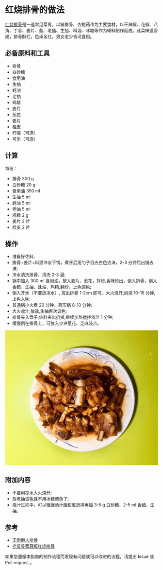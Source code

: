 # 红烧排骨的做法

[红烧排骨](https://baike.baidu.com/item/%E7%BA%A2%E7%83%A7%E6%8E%92%E9%AA%A8/31894)是一道常见菜肴。以猪排骨、杏鲍菇作为主要食材，以干辣椒、花椒、八角、丁香、姜片、盐、老抽、生抽、料酒、冰糖等作为辅料制作而成。此菜味道香咸，排骨酥烂，色泽金红。男女老少皆可食用。

## 必备原料和工具

* 排骨
* 白砂糖
* 食用油
* 生抽
* 蚝油
* 老抽
* 鸡精
* 姜片
* 葱花
* 姜片
* 桂皮
* 柠檬（可选）
* 可乐（可选）

## 计算

每份：

* 排骨 300 g
* 白砂糖 20 g
* 食用油  350 ml
* 生抽 5 ml
* 蚝油 5 ml
* 老抽 5 ml
* 鸡精 2 g
* 姜片 2 片
* 桂皮 2 片

## 操作

* 准备好佐料;
* 排骨+姜片+料酒冷水下锅，煮开后用勺子舀去白色油沫，2-3 分钟后出锅去沫;
* 冷水清洗排骨，清洗 2-3 遍;
* 锅中加入 300 ml 食用油，放入姜片、葱花，拌炒,香味炒出，倒入排骨，倒入香醋、生抽、蚝油、鸡精,翻炒，上色调色;
* 倒入开水（不要放凉水）, 高出排骨 1-2cm 即可。大火烧开,焖烧 10-15 分钟,上色入味;
* 普通锅小火煮 20 分钟，高压锅 8-10 分钟;
* 大火收汁,放盐,生抽再次调色;
* 排骨夹入盘子,佐料夹出扔掉,继续加热搅拌浓汁 1 分钟;
* 缓慢倒在排骨上，可放入少许葱花、芝麻装点。

![示例菜成品](./红烧排骨.jpg)

## 附加内容

* 不要用凉水大火烧开;
* 放老抽调色就不用冰糖调色了;
* 烧汁过程中，可以根据汤汁酸甜度选择再加 3-5 g 白砂糖、2-5 ml 香醋、生抽。

## 参考

* [王刚懒人排骨](https://b23.tv/2h4YLbz)
* [老饭骨家庭版红烧排骨](https://b23.tv/rQSxnRi)

如果您遵循本指南的制作流程而发现有问题或可以改进的流程，请提出 Issue 或 Pull request 。
